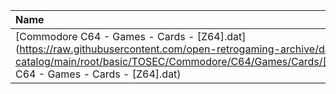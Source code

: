 |Name|Size|
|:---|---:|
|[Commodore C64 - Games - Cards - [Z64].dat](https://raw.githubusercontent.com/open-retrogaming-archive/dat-catalog/main/root/basic/TOSEC/Commodore/C64/Games/Cards/[Z64]/Commodore C64 - Games - Cards - [Z64].dat)|19909|
